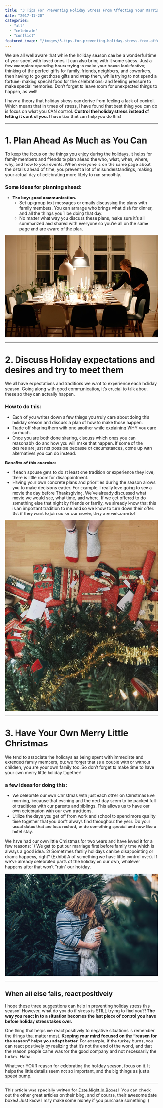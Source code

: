 ```yaml
---
title: "3 Tips For Preventing Holiday Stress From Affecting Your Marriage"
date: "2017-11-20"
categories: 
  - "all"
  - "celebrate"
  - "conflict"
featured_image: "/images/3-tips-for-preventing-holiday-stress-from-affecting-your-marriage.png"
---
```


We are all well aware that while the holiday season can be a wonderful time of year spent with loved ones, it can also bring with it some stress. Just a few examples: spending hours trying to make your house look festive; thinking of the perfect gifts for family, friends, neighbors, and coworkers, then having to go get those gifts and wrap them, while trying to not spend a fortune; making special food for the celebrations; and feeling pressure to make special memories. Don’t forget to leave room for unexpected things to happen, as well!

I have a theory that holiday stress can derive from feeling a lack of control. Which means that in times of stress, I have found that best thing you can do is focus on what you CAN control. **Control the holiday stress instead of letting it control you.** I have tips that can help you do this!

* * *

# 1\. Plan Ahead As Much as You Can

To keep the focus on the things you enjoy during the holidays, it helps for family members and friends to plan ahead the who, what, when, where, why, and how to your events. When everyone is on the same page about the details ahead of time, you prevent a lot of misunderstandings, making your actual day of celebrating more likely to run smoothly.

### Some ideas for planning ahead:

- **The key: good communication.**
    - Set up group text messages or emails discussing the plans with family members. You can arrange who brings what dish for dinner, and all the things you’ll be doing that day.
    - No matter what way you discuss these plans, make sure it’s all summarized and shared with everyone so you’re all on the same page and are aware of the plan.

![Holiday stress tips, help with the holiday stress, marriage and holiday stress, marriage stress during the holidays, family stress during the holidays, stressful holidays, help with stress, stress tips, holiday help, marriage advice, marriage advice for the holidays](/images/simple-322427.jpg)

* * *

# 2\. Discuss Holiday expectations and desires and try to meet them

We all have expectations and traditions we want to experience each holiday season. Going along with good communication, it’s crucial to talk about these so they can actually happen.

### How to do this:

- Each of you writes down a few things you truly care about doing this holiday season and discuss a plan of how to make those happen.
- Trade off sharing them with one another while explaining WHY you care so much.
- Once you are both done sharing, discuss which ones you can reasonably do and how you will make that happen. If some of the desires are just not possible because of circumstances, come up with alternatives you can do instead.

**Benefits of this exercise:**

- If each spouse gets to do at least one tradition or experience they love, there is little room for disappointment.
- Having your own concrete plans and priorities during the season allows you to make decisions easier. For example, I really love going to see a movie the day before Thanksgiving. We’ve already discussed what movie we would see, what time, and where. If we get offered to do something else that night by friends or family, we already know that this is an important tradition to me and so we know to turn down their offer. But if they want to join us for our movie, they are welcome to!

![](/images/andrew-neel-48762.jpg)

* * *

# 3\. Have Your Own Merry Little Christmas

We tend to associate the holidays as being spent with immediate and extended family members, but we forget that as a couple with or without children, you are your own family too. So don’t forget to make time to have your own merry little holiday together!

### a few ideas for doing this:

- We celebrate our own Christmas with just each other on Christmas Eve morning, because that evening and the next day seem to be packed full of traditions with our parents and siblings. This allows us to have our own celebration with our own traditions.
- Utilize the days you get off from work and school to spend more quality time together that you don’t always find throughout the year. Do your usual dates that are less rushed, or do something special and new like a hotel stay.

We have had our own little Christmas for two years and have loved it for a few reasons: 1) We get to put our marriage first before family time which is always a good idea. 2) Sometimes family holidays can be disappointing or drama happens, right? (Exhibit A of something we have little control over). If we’ve already celebrated parts of the holiday on our own, whatever happens after that won’t “ruin” our holiday.

![Holiday stress tips, help with the holiday stress, marriage and holiday stress, marriage stress during the holidays, family stress during the holidays, stressful holidays, help with stress, stress tips, holiday help, marriage advice, marriage advice for the holidays](/images/ian-schneider-43677.jpg)

* * *

## When all else fails, react positively

I hope these three suggestions can help in preventing holiday stress this season! However, what do you do if stress is STILL trying to find you?! **The way you react in to a situation becomes the last piece of control you have before holiday stress takes over.**

One thing that helps me react positively to negative situations is remember the things that matter most. **Keeping your mind focused on the “reason for the season” helps you adapt better.** For example, if the turkey burns, you can react positively by realizing that it’s not the end of the world, and that the reason people came was for the good company and not necessarily the turkey. Haha.

Whatever YOUR reason for celebrating the holiday season, focus on it. It helps the little details seem not so important, and the big things as just a speed bump.

* * *

This article was specially written for [Date Night In Boxes](https://frstre.com/go/?a=19136-4863f8&s=110370-e6b059&tap_s=110370-e6b059)!  You can check out the other great articles on their blog, and of course, their awesome date boxes! Just know I may make some money if you purchase something ;)
